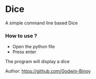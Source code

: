 # Dice
A simple command line based Dice 

### How to use ?

- Open the python file
- Press enter

The program will display a dice

Author: https://github.com/Godwin-Binoy 